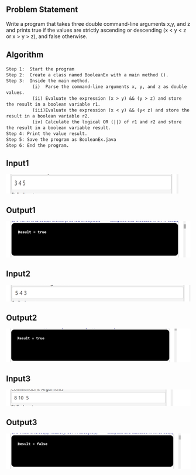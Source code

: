## Problem Statement

Write a program that takes three double command-line arguments x,y, and z and prints true if the values are strictly ascending or descending (x < y < z or x > y > z), and false otherwise.

## Algorithm

	Step 1:  Start the program
	Step 2:  Create a class named BooleanEx with a main method ().
	Step 3:  Inside the main method.
		      (i)  Parse the command-line arguments x, y, and z as double values.
		      (ii) Evaluate the expression (x > y) && (y > z) and store the result in a boolean variable r1.
		      (iii)Evaluate the expression (x < y) && (y< z) and store the result in a boolean variable r2.
		      (iv) Calculate the logical OR (||) of r1 and r2 and store the result in a boolean variable result.
	Step 4: Print the value result.
	Step 5: Save the program as BooleanEx.java
	Step 6: End the program.

## Input1

![Alt text](image-6.png)

## Output1

![Alt text](image-7.png)

## Input2

![Alt text](image-8.png)

## Output2

![Alt text](image-9.png)

## Input3

![Alt text](image-10.png)

## Output3

![Alt text](image-11.png)
